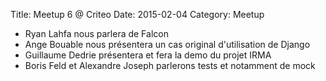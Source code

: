 Title: Meetup 6 @ Criteo
Date: 2015-02-04
Category: Meetup

- Ryan Lahfa nous parlera de Falcon
- Ange Bouable nous présentera un cas original d'utilisation de Django
- Guillaume Dedrie présentera et fera la demo du projet IRMA
- Boris Feld et Alexandre Joseph parlerons tests et notamment de mock